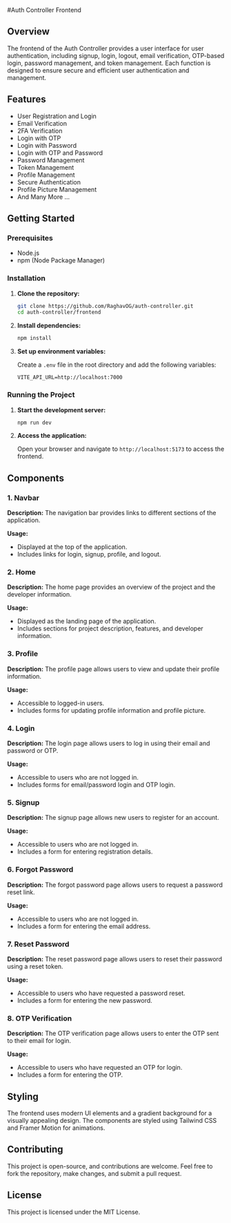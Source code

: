 
#Auth Controller Frontend

## Overview

The frontend of the Auth Controller provides a user interface for user authentication, including signup, login, logout, email verification, OTP-based login, password management, and token management. Each function is designed to ensure secure and efficient user authentication and management.

## Features

- User Registration and Login
- Email Verification
- 2FA Verification
- Login with OTP
- Login with Password
- Login with OTP and Password
- Password Management
- Token Management
- Profile Management
- Secure Authentication
- Profile Picture Management
- And Many More ...

## Getting Started

### Prerequisites

- Node.js
- npm (Node Package Manager)

### Installation

1. **Clone the repository:**

   ```bash
   git clone https://github.com/RaghavOG/auth-controller.git
   cd auth-controller/frontend
   ```

2. **Install dependencies:**

   ```bash
   npm install
   ```

3. **Set up environment variables:**

   Create a `.env` file in the root directory and add the following variables:

   ```env
   VITE_API_URL=http://localhost:7000
   ```

### Running the Project

1. **Start the development server:**

   ```bash
   npm run dev
   ```

2. **Access the application:**

   Open your browser and navigate to `http://localhost:5173` to access the frontend.

## Components

### 1. Navbar

**Description:** The navigation bar provides links to different sections of the application.

**Usage:**
- Displayed at the top of the application.
- Includes links for login, signup, profile, and logout.

### 2. Home

**Description:** The home page provides an overview of the project and the developer information.

**Usage:**
- Displayed as the landing page of the application.
- Includes sections for project description, features, and developer information.

### 3. Profile

**Description:** The profile page allows users to view and update their profile information.

**Usage:**
- Accessible to logged-in users.
- Includes forms for updating profile information and profile picture.

### 4. Login

**Description:** The login page allows users to log in using their email and password or OTP.

**Usage:**
- Accessible to users who are not logged in.
- Includes forms for email/password login and OTP login.

### 5. Signup

**Description:** The signup page allows new users to register for an account.

**Usage:**
- Accessible to users who are not logged in.
- Includes a form for entering registration details.

### 6. Forgot Password

**Description:** The forgot password page allows users to request a password reset link.

**Usage:**
- Accessible to users who are not logged in.
- Includes a form for entering the email address.

### 7. Reset Password

**Description:** The reset password page allows users to reset their password using a reset token.

**Usage:**
- Accessible to users who have requested a password reset.
- Includes a form for entering the new password.

### 8. OTP Verification

**Description:** The OTP verification page allows users to enter the OTP sent to their email for login.

**Usage:**
- Accessible to users who have requested an OTP for login.
- Includes a form for entering the OTP.

## Styling

The frontend uses modern UI elements and a gradient background for a visually appealing design. The components are styled using Tailwind CSS and Framer Motion for animations.

## Contributing

This project is open-source, and contributions are welcome. Feel free to fork the repository, make changes, and submit a pull request.

## License

This project is licensed under the MIT License.
```

